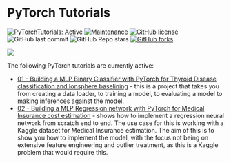 # PyTorch Tutorials
 <!-- badges: start -->
  [![PyTorchTutorials: Active](https://www.repostatus.org/badges/latest/active.svg)](https://www.repostatus.org/#active)
  [![Maintenance](https://img.shields.io/badge/Maintained%3F-yes-green.svg)](https://github.com/StatsGary/PyTorch_Tutorials)
  [![GitHub license](https://img.shields.io/github/license/Naereen/StrapDown.js.svg)](https://github.com/Naereen/StrapDown.js/blob/master/LICENSE)
  ![GitHub last commit](https://img.shields.io/github/last-commit/StatsGary/PyTorch_Tutorials)
  ![GitHub Repo stars](https://img.shields.io/github/stars/StatsGary/PyTorch_Tutorials?label=PyTorch_Tutorials%20Stars)
  [![GitHub forks](https://img.shields.io/github/forks/StatsGary/PyTorch_Tutorials.svg?style=social&label=Fork&maxAge=2592000)](https://github.com/StatsGary/PyTorch_Tutorials)
<!-- badges: end -->

<img src ="man/figures/PyHacks.jpeg"> <!-- width="300" height="150">-->

The following PyTorch tutorials are currently active:

- [01 - Building a MLP Binary Classifier with PyTorch for Thyroid Disease classification and Ionsphere baselining](https://github.com/StatsGary/PyTorch_Tutorials/tree/main/01_MLP_Thyroid_Classifier) - this is a project that takes you from creating a data loader, to training a model, to evaluating a model to making inferences against the model. 
- [02 - Building a MLP Regression network with PyTorch for Medical Insurance cost estimation](https://github.com/StatsGary/PyTorch_Tutorials/tree/main/02_MLP_Regression) - shows how to implement a regression neural network from scratch end to end. The use case for this is working with a Kaggle dataset for Medical Insurance estimation. The aim of this is to show you how to implement the model, with the focus not being on extensive feature engineering and outlier treatment, as this is a Kaggle problem that would require this. 

